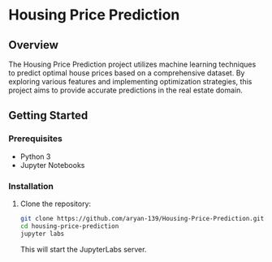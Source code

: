 # Housing Price Prediction

## Overview

The Housing Price Prediction project utilizes machine learning techniques to predict optimal house prices based on a comprehensive dataset. By exploring various features and implementing optimization strategies, this project aims to provide accurate predictions in the real estate domain.

## Getting Started

### Prerequisites

- Python 3
- Jupyter Notebooks

### Installation

1. Clone the repository:

    ```bash
    git clone https://github.com/aryan-139/Housing-Price-Prediction.git
    cd housing-price-prediction
    jupyter labs
    ```

    This will start the JupyterLabs server. 

